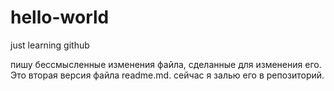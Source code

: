 # hello-world
just learning github

пишу бессмысленные изменения файла, сделанные для изменения его. Это вторая версия файла readme.md. сейчас я залью его в репозиторий.
